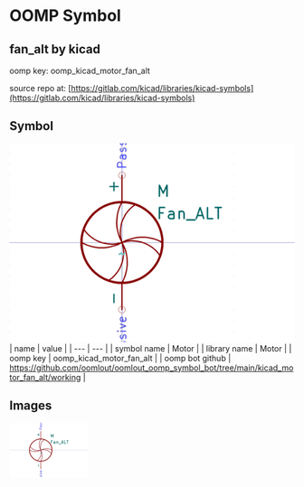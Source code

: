 # OOMP Symbol  
## fan_alt  by kicad  
  
oomp key: oomp_kicad_motor_fan_alt  
  
source repo at: [https://gitlab.com/kicad/libraries/kicad-symbols](https://gitlab.com/kicad/libraries/kicad-symbols)  
## Symbol  
  
[![working.png](working_600.png)](working.png)  
| name | value | 
| --- | --- | 
| symbol name | Motor | 
| library name | Motor | 
| oomp key | oomp_kicad_motor_fan_alt | 
| oomp bot github | https://github.com/oomlout/oomlout_oomp_symbol_bot/tree/main/kicad_motor_fan_alt/working | 
## Images  
  
[![working.png](working_140.png)](working.png)  
